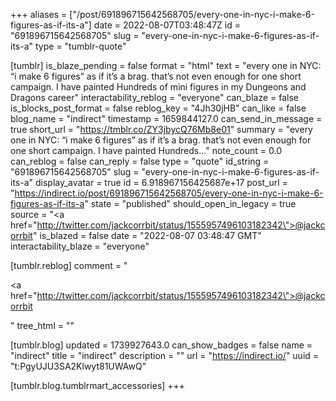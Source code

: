 +++
aliases = ["/post/691896715642568705/every-one-in-nyc-i-make-6-figures-as-if-its-a"]
date = 2022-08-07T03:48:47Z
id = "691896715642568705"
slug = "every-one-in-nyc-i-make-6-figures-as-if-its-a"
type = "tumblr-quote"

[tumblr]
is_blaze_pending = false
format = "html"
text = "every one in NYC: &ldquo;i make 6 figures&rdquo; as if it&rsquo;s a brag. that&rsquo;s not even enough for one short campaign. I have painted Hundreds of mini figures in my Dungeons and Dragons career"
interactability_reblog = "everyone"
can_blaze = false
is_blocks_post_format = false
reblog_key = "4Jh30jHB"
can_like = false
blog_name = "indirect"
timestamp = 1659844127.0
can_send_in_message = true
short_url = "https://tmblr.co/ZY3jbycQ76Mb8e01"
summary = "every one in NYC: “i make 6 figures” as if it’s a brag. that’s not even enough for one short campaign. I have painted Hundreds..."
note_count = 0.0
can_reblog = false
can_reply = false
type = "quote"
id_string = "691896715642568705"
slug = "every-one-in-nyc-i-make-6-figures-as-if-its-a"
display_avatar = true
id = 6.918967156425687e+17
post_url = "https://indirect.io/post/691896715642568705/every-one-in-nyc-i-make-6-figures-as-if-its-a"
state = "published"
should_open_in_legacy = true
source = "<a href=\"http://twitter.com/jackcorrbit/status/1555957496103182342\">@jackcorrbit</a>"
is_blazed = false
date = "2022-08-07 03:48:47 GMT"
interactability_blaze = "everyone"

[tumblr.reblog]
comment = "<p><a href=\"http://twitter.com/jackcorrbit/status/1555957496103182342\">@jackcorrbit</a></p>"
tree_html = ""

[tumblr.blog]
updated = 1739927643.0
can_show_badges = false
name = "indirect"
title = "indirect"
description = ""
url = "https://indirect.io/"
uuid = "t:PgyUJU3SA2Klwyt81UWAwQ"

[tumblr.blog.tumblrmart_accessories]
+++
